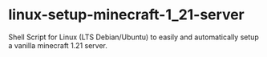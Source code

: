 # linux-setup-minecraft-1_21-server
Shell Script for Linux (LTS Debian/Ubuntu) to easily and automatically setup a vanilla minecraft 1.21 server.
